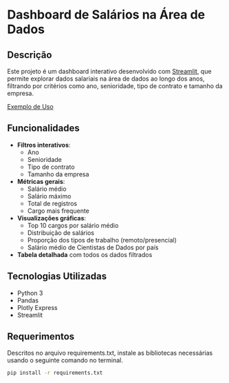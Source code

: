 # Dashboard de Salários na Área de Dados

## Descrição

Este projeto é um dashboard interativo desenvolvido com [Streamlit](https://streamlit.io/), que permite explorar dados salariais na área de dados ao longo dos anos, filtrando por critérios como ano, senioridade, tipo de contrato e tamanho da empresa.

[Exemplo de Uso](https://dashboard-imersao-python-limafelipegs.streamlit.app/)

## Funcionalidades

- **Filtros interativos**:
  - Ano
  - Senioridade
  - Tipo de contrato
  - Tamanho da empresa
- **Métricas gerais**:
  - Salário médio
  - Salário máximo
  - Total de registros
  - Cargo mais frequente
- **Visualizações gráficas**:
  - Top 10 cargos por salário médio
  - Distribuição de salários
  - Proporção dos tipos de trabalho (remoto/presencial)
  - Salário médio de Cientistas de Dados por país
- **Tabela detalhada** com todos os dados filtrados

## Tecnologias Utilizadas

- Python 3
- Pandas
- Plotly Express
- Streamlit

## Requerimentos

Descritos no arquivo requirements.txt, instale as bibliotecas necessárias usando o seguinte comando no terminal.

```bash
pip install -r requirements.txt
```
